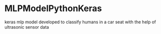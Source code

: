# MLPModelPythonKeras
keras mlp model developed to classify humans in a car seat with the help of ultrasonic sensor data
